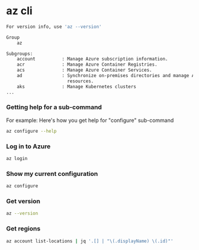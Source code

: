 # az cli
```bash
For version info, use 'az --version'

Group
    az

Subgroups:
    account          : Manage Azure subscription information.
    acr              : Manage Azure Container Registries.
    acs              : Manage Azure Container Services.
    ad               : Synchronize on-premises directories and manage Azure Active Directory
                       resources.
    aks              : Manage Kubernetes clusters
...
```

### Getting help for a sub-command
For example: Here's how you get help for "configure" sub-command

```bash
az configure --help
```

### Log in to Azure

```bash
az login
```

### Show my current configuration

```bash
az configure
```

### Get version

```bash
az --version
```

### Get regions

```bash
az account list-locations | jq '.[] | "\(.displayName) \(.id)"'
```
